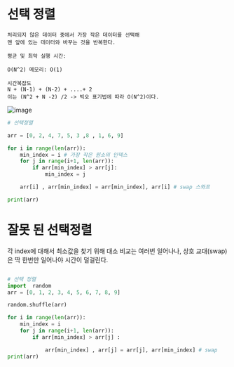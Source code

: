 # 선택 정렬

```
처리되지 않은 데이터 중에서 가장 작은 데이터를 선택해 
맨 앞에 있는 데이터와 바꾸는 것을 반복한다.

평균 및 최악 실행 시간: 

O(N^2) 메모리: O(1)

시간복잡도
N + (N-1) + (N-2) + ....+ 2
이는 (N^2 + N -2) /2 -> 빅오 표기법에 따라 O(N^2)이다.
```

![image](https://user-images.githubusercontent.com/87055456/133388216-83310649-6ce9-4740-8f13-c9d3227ec0e5.png)

``` python
# 선택정렬

arr = [0, 2, 4, 7, 5, 3 ,8 , 1, 6, 9]

for i in range(len(arr)):
    min_index = i # 가장 작은 원소의 인덱스
    for j in range(i+1, len(arr)):
        if arr[min_index] > arr[j]:
            min_index = j

    arr[i] , arr[min_index] = arr[min_index], arr[i] # swap 스와프

print(arr)

```

# 잘못 된 선택정렬

각 index에 대해서 최소값을 찾기 위해 대소 비교는 여러번 일어나나, 상호 교대(swap)은 딱 한번만 일어나야 시간이 덜걸린다.

``` python

# 선택 정렬
import  random
arr = [0, 1, 2, 3, 4, 5, 6, 7, 8, 9]

random.shuffle(arr)

for i in range(len(arr)):
    min_index = i
    for j in range(i+1, len(arr)):
        if arr[min_index] > arr[j] :

            arr[min_index] , arr[j] = arr[j], arr[min_index] # swap
print(arr)



```
